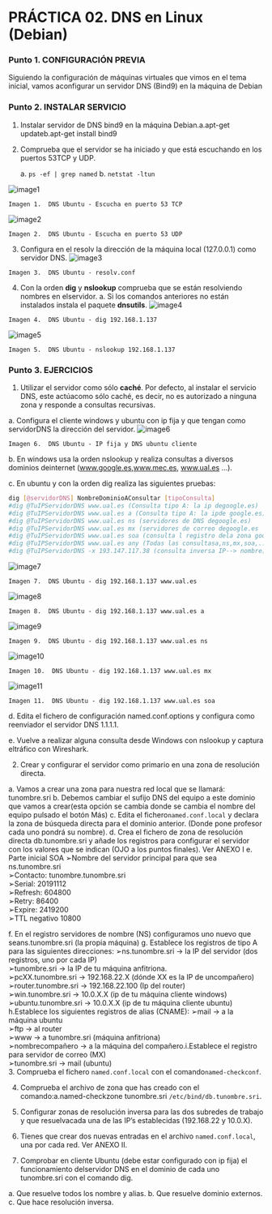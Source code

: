 # PRÁCTICA 02. DNS en Linux (Debian)
### Punto 1. CONFIGURACIÓN PREVIA
Siguiendo la configuración de máquinas virtuales que vimos en el tema inicial, vamos aconfigurar un servidor DNS (Bind9) en la máquina de Debian
### Punto 2. INSTALAR SERVICIO
1. Instalar servidor de DNS bind9 en la máquina Debian.a.apt-get updateb.apt-get install bind9
2. Comprueba que el servidor se ha iniciado y que está escuchando en los puertos 53TCP y UDP.

	a. ``ps -ef | grep named``
	b. ``netstat -ltun``

![image1](images/ubuDNS2.png "DNS Ubuntu")

```
Imagen 1.  DNS Ubuntu - Escucha en puerto 53 TCP
```
![image2](images/ubuDNS3.png "DNS Ubuntu")

```
Imagen 2.  DNS Ubuntu - Escucha en puerto 53 UDP
```

3. Configura en el resolv la dirección de la máquina local (127.0.0.1) como servidor DNS.
![image3](images/ubuDNS4.png "DNS Ubuntu")

```
Imagen 3.  DNS Ubuntu - resolv.conf
```
4. Con la orden **dig** y **nslookup** comprueba que se están resolviendo nombres en elservidor.
	a. Si los comandos anteriores no están instalados instala el paquete **dnsutils**.
![image4](images/ubuDNS5.png "DNS Ubuntu")

```
Imagen 4.  DNS Ubuntu - dig 192.168.1.137
```
![image5](images/ubuDNS6.png "DNS Ubuntu")

```
Imagen 5.  DNS Ubuntu - nslookup 192.168.1.137
```

### Punto 3. EJERCICIOS
1. Utilizar el servidor como sólo **caché**. Por defecto, al instalar el servicio DNS, este actúacomo sólo caché, es decir, no es autorizado a ninguna zona y responde a consultas recursivas.

a. Configura el cliente windows y ubuntu con ip fija y que tengan como servidorDNS la dirección del servidor.
![image6](images/ubuDNS1.png "DNS Ubuntu")

```
Imagen 6.  DNS Ubuntu - IP fija y DNS ubuntu cliente
```
b. En windows usa la orden ​nslookup​ y realiza consultas a diversos dominios deinternet (​www.google.es​, ​www.mec.es​, ​www.ual.es​ ...).
	
c. En ubuntu y con la orden ​dig​ realiza las siguientes pruebas:

```bash
dig [@servidorDNS] NombreDominioAConsultar [tipoConsulta]
#dig @TuIPServidorDNS www.ual.es (Consulta tipo A: la ip degoogle.es) 
#dig @TuIPServidorDNS www.ual.es a (Consulta tipo A: la ipde google.es) 
#dig @TuIPServidorDNS www.ual.es ns (servidores de DNS degoogle.es)
#dig @TuIPServidorDNS www.ual.es mx (servidores de correo degoogle.es
#dig @TuIPServidorDNS www.ual.es soa (consulta l registro dela zona google.es)
#dig @TuIPServidorDNS www.ual.es any (Todas las consultasa,ns,mx,soa,...)
#dig @TuIPServidorDNS -x 193.147.117.38 (consulta inversa IP--> nombre)
```
![image7](images/ubuDNS7.png "DNS Ubuntu")

```
Imagen 7.  DNS Ubuntu - dig 192.168.1.137 www.ual.es
```
![image8](images/ubuDNS8.png "DNS Ubuntu")

```
Imagen 8.  DNS Ubuntu - dig 192.168.1.137 www.ual.es a
```
![image9](images/ubuDNS9.png "DNS Ubuntu")

```
Imagen 9.  DNS Ubuntu - dig 192.168.1.137 www.ual.es ns
```
![image10](images/ubuDNS10.png "DNS Ubuntu")

```
Imagen 10.  DNS Ubuntu - dig 192.168.1.137 www.ual.es mx
```
![image11](images/ubuDNS11.png "DNS Ubuntu")

```
Imagen 11.  DNS Ubuntu - dig 192.168.1.137 www.ual.es soa
```
d. Edita el fichero de configuración named.conf.options y configura como reenviador el servidor DNS 1.1.1.1.

e. Vuelve a realizar alguna consulta desde Windows con nslookup y captura eltráfico con Wireshark.

2. Crear y configurar el servidor como primario en una zona de resolución directa.

a. Vamos a crear una zona para nuestra red local que se llamará: ​tunombre.sri
b. Debemos cambiar el sufijo DNS del equipo a este dominio que vamos a crear(esta opción se cambia donde se cambia el nombre del equipo pulsado el botón ​Más​)
c. Edita el fichero ​``named.conf.local``​ y declara la zona de búsqueda directa para el dominio anterior. (Donde pone profesor cada uno pondrá su nombre).
d. Crea el fichero de zona de resolución directa ​db.tunombre.sri ​y añade los registros para configurar el servidor con los valores que se indican (OJO a los puntos finales). Ver ANEXO I
e. Parte inicial SOA
➢Nombre del servidor principal para que sea ns.tunombre.sri  
➢Contacto: tunombre.tunombre.sri  
➢Serial: 20191112  
➢Refresh: 604800  
➢Retry: 86400  
➢Expire: 2419200  
➢TTL negativo 10800  

f. En el registro servidores de nombre (NS) configuramos uno nuevo que seans.tunombre.sri (la propia máquina)
g. Establece los registros de tipo A para las siguientes direcciones:
➢ns.tunombre.sri → la IP del servidor (dos registros, uno por cada IP)  
➢tunombre.sri → la IP de tu máquina anfitriona.  
➢pcXX.tunombre.sri → 192.168.22.X (dónde XX es la IP de uncompañero)  
➢router.tunombre.sri → 192.168.22.100 (Ip del router)  
➢win.tunombre.sri → 10.0.X.X (ip de tu máquina cliente windows)  
➢ubuntu.tunombre.sri → 10.0.X.X (ip de tu máquina cliente ubuntu)
h.Establece los siguientes registros de alias (CNAME): 
➢mail → a la máquina ubuntu  
➢ftp → al router  
➢www → a tunombre.sri (máquina anfitriona)  
➢nombrecompañero → a la máquina del compañero.i.Establece el registro para servidor de correo (MX)  
➢tunombre.sri → mail (ubuntu)  
3. Comprueba el fichero ``named.conf.local`` con el comando ​``named-checkconf``. 

4. Comprueba el archivo de zona que has creado con el comando:a.named-checkzone tunombre.sri ``/etc/bind/db.tunombre.sri``. 

5. Configurar zonas de resolución inversa para las dos subredes de trabajo y que resuelvacada una de las IP’s establecidas (192.168.22 y 10.0.X). 

6. Tienes que crear dos nuevas entradas en el archivo ``named.conf.local``, una por cada red. Ver ANEXO II. 

7. Comprobar en cliente Ubuntu (debe estar configurado con ip fija) el funcionamiento delservidor DNS en el dominio de cada uno tunombre.sri con el comando ​dig​. 

a. Que resuelve todos los nombre y alias. 
b. Que resuelve dominio externos. 
c. Que hace resolución inversa. 

